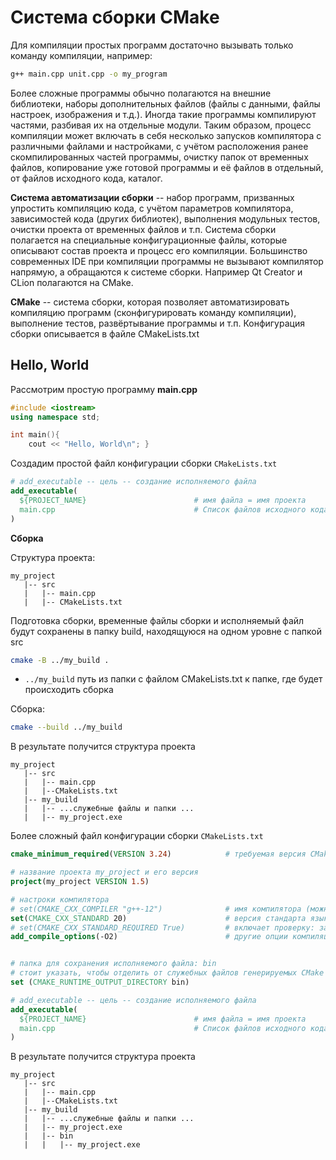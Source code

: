 # Система сборки CMake

Для компиляции простых программ достаточно вызывать только команду компиляции, например:
```bash
g++ main.cpp unit.cpp -o my_program 
```
Более сложные программы обычно полагаются на внешние библиотеки, наборы дополнительных файлов (файлы с данными, файлы настроек, изображения и т.д.).
Иногда такие программы компилируют частями, разбивая их на отдельные модули. 
Таким образом, процесс компиляции может включать в себя несколько запусков компилятора с различными файлами и настройками, 
с учётом расположения ранее скомпилированных частей программы, очистку папок от временных файлов, 
копирование уже готовой программы и её файлов в отдельный, от файлов исходного кода, каталог.

**Система автоматизации сборки** -- набор программ, призванных упростить компиляцию кода, с учётом параметров компилятора, 
зависимостей кода (других библиотек), выполнения модульных тестов, очистки проекта от временных файлов и т.п. 
Система сборки полагается на специальные конфигурационные файлы, которые описывают состав проекта и процесс его компиляции. 
Большинство современных IDE при компиляции программы не вызывают компилятор напрямую, а обращаются к системе сборки. 
Например Qt Creator и CLion полагаются на CMake.

**CMake** -- система сборки, которая позволяет автоматизировать компиляцию программ (сконфигурировать команду компиляции), 
выполнение тестов, развёртывание программы и т.п. Конфигурация сборки описывается в файле CMakeLists.txt



## Hello, World

Рассмотрим простую программу **main.cpp**
```C++
#include <iostream>
using namespace std;

int main(){
	cout << "Hello, World\n"; }
```
Создадим простой файл конфигурации сборки `CMakeLists.txt`
```cmake
# add_executable -- цель -- создание исполняемого файла
add_executable(                         
  ${PROJECT_NAME}                        # имя файла = имя проекта
  main.cpp                               # Список файлов исходного кода
)
```

**Сборка**

Структура проекта:
```
my_project
   |-- src
   |   |-- main.cpp
   |   |-- CMakeLists.txt
```

Подготовка сборки, временные файлы сборки и исполняемый файл будут сохранены в папку build, находящуюся на одном уровне с папкой src
```bash
cmake -B ../my_build .
```
- `../my_build` путь из папки с файлом CMakeLists.txt к папке, где будет происходить сборка

Сборка:
```bash
cmake --build ../my_build 
```

В результате получится структура проекта
```
my_project
   |-- src
   |   |-- main.cpp
   |   |--CMakeLists.txt
   |-- my_build
   |   |-- ...служебные файлы и папки ...
   |   |-- my_project.exe
```



Более сложный файл конфигурации сборки `CMakeLists.txt`
```cmake
cmake_minimum_required(VERSION 3.24)			# требуемая версия CMake

# название проекта my_project и его версия
project(my_project VERSION 1.5)

# настроки компилятора
# set(CMAKE_CXX_COMPILER "g++-12")         		# имя компилятора (можно указать полный путь)
set(CMAKE_CXX_STANDARD 20)               		# версия стандарта языка
# set(CMAKE_CXX_STANDARD_REQUIRED True)  		# включает проверку: задана ли явно версия стандарта языка
add_compile_options(-O2)                 		# другие опции компиляции: второй уровень потимизации кода


# папка для сохранения исполняемого файла: bin
# стоит указать, чтобы отделить от служебных файлов генерируемых CMake
set (CMAKE_RUNTIME_OUTPUT_DIRECTORY bin)

# add_executable -- цель -- создание исполняемого файла
add_executable(                         
  ${PROJECT_NAME}                        # имя файла = имя проекта
  main.cpp                               # Список файлов исходного кода через пробел
)
```


В результате получится структура проекта
```
my_project
   |-- src
   |   |-- main.cpp
   |   |--CMakeLists.txt
   |-- my_build
   |   |-- ...служебные файлы и папки ...
   |   |-- my_project.exe
   |   |-- bin
   |   |   |-- my_project.exe
```
